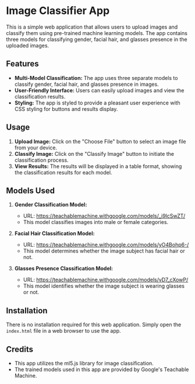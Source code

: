# Image Classifier App

This is a simple web application that allows users to upload images and classify them using pre-trained machine learning models. The app contains three models for classifying gender, facial hair, and glasses presence in the uploaded images.

## Features

- **Multi-Model Classification:** The app uses three separate models to classify gender, facial hair, and glasses presence in images.
- **User-Friendly Interface:** Users can easily upload images and view the classification results.
- **Styling:** The app is styled to provide a pleasant user experience with CSS styling for buttons and results display.

## Usage

1. **Upload Image:** Click on the "Choose File" button to select an image file from your device.
2. **Classify Image:** Click on the "Classify Image" button to initiate the classification process.
3. **View Results:** The results will be displayed in a table format, showing the classification results for each model.

## Models Used

1. **Gender Classification Model:**

   - URL: https://teachablemachine.withgoogle.com/models/_i9lcSwZT/
   - This model classifies images into male or female categories.

2. **Facial Hair Classification Model:**

   - URL: https://teachablemachine.withgoogle.com/models/yO4Bohp6-/
   - This model determines whether the image subject has facial hair or not.

3. **Glasses Presence Classification Model:**
   - URL: https://teachablemachine.withgoogle.com/models/vD7_cXowP/
   - This model identifies whether the image subject is wearing glasses or not.

## Installation

There is no installation required for this web application. Simply open the `index.html` file in a web browser to use the app.

## Credits

- This app utilizes the ml5.js library for image classification.
- The trained models used in this app are provided by Google's Teachable Machine.

